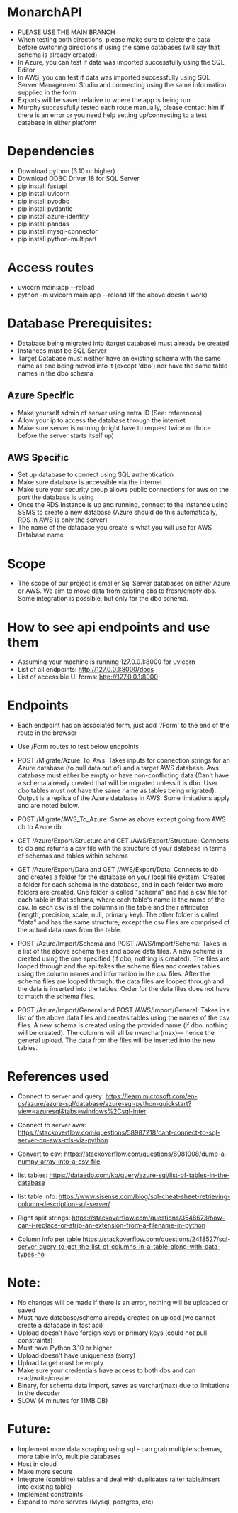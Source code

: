 # MonarchAPI

- PLEASE USE THE MAIN BRANCH
- When testing both directions, please make sure to delete the data before switching directions if using the same databases (will say that schema is already created)
- In Azure, you can test if data was imported successfully using the SQL Editor
- In AWS, you can test if data was imported successfully using SQL Server Management Studio and connecting using the same information supplied in the form
- Exports will be saved relative to where the app is being run
- Murphy successfully tested each route manually, please contact him if there is an error or you need help setting up/connecting to a test database in either platform

# Dependencies

- Download python (3.10 or higher)
- Download ODBC Driver 18 for SQL Server
- pip install fastapi
- pip install uvicorn
- pip install pyodbc
- pip install pydantic
- pip install azure-identity
- pip install pandas
- pip install mysql-connector
- pip install python-multipart

# Access routes

- uvicorn main:app --reload
- python -m uvicorn main:app --reload (If the above doesn't work)

# Database Prerequisites:

- Database being migrated into (target database) must already be created
- Instances must be SQL Server
- Target Database must neither have an existing schema with the same name as one being moved into it (except 'dbo') nor have the same table names in the dbo schema

## Azure Specific

- Make yourself admin of server using entra ID (See: references)
- Allow your ip to access the database through the internet
- Make sure server is running (might have to request twice or thrice before the server starts itself up)

## AWS Specific

- Set up database to connect using SQL authentication
- Make sure database is accessible via the internet
- Make sure your security group allows public connections for aws on the port the database is using
- Once the RDS Instance is up and running, connect to the instance using SSMS to create a new database (Azure should do this automatically, RDS in AWS is only the server)
- The name of the database you create is what you will use for AWS Database name

# Scope

- The scope of our project is smaller Sql Server databases on either Azure or AWS. We aim to move data from existing dbs to fresh/empty dbs. Some integration is possible, but only for the dbo schema.

# How to see api endpoints and use them

- Assuming your machine is running 127.0.0.1:8000 for uvicorn
- List of all endpoints: http://127.0.0.1:8000/docs
- List of accessible UI forms: http://127.0.0.1:8000

# Endpoints

- Each endpoint has an associated form, just add '/Form' to the end of the route in the browser
- Use /Form routes to test below endpoints

- POST /Migrate/Azure_To_Aws: Takes inputs for connection strings for an Azure database (to pull data out of) and a target AWS database. Aws database must either be empty or have non-conflicting data (Can't have a schema already created that will be migrated unless it is dbo. User dbo tables must not have the same name as tables being migrated). Output is a replica of the Azure database in AWS. Some limitations apply and are noted below.
- POST /Migrate/AWS_To_Azure: Same as above except going from AWS db to Azure db
- GET /Azure/Export/Structure and GET /AWS/Export/Structure: Connects to db and returns a csv file with the structure of your database in terms of schemas and tables within schema
- GET /Azure/Export/Data and GET /AWS/Export/Data: Connects to db and creates a folder for the database on your local file system. Creates a folder for each schema in the database, and in each folder two more folders are created. One folder is called "schema" and has a csv file for each table in that schema, where each table's name is the name of the csv. In each csv is all the columns in the table and their attributes (length, precision, scale, null, primary key). The other folder is called "data" and has the same structure, except the csv files are comprised of the actual data rows from the table.
- POST /Azure/Import/Schema and POST /AWS/Import/Schema: Takes in a list of the above schema files and above data files. A new schema is created using the one specified (if dbo, nothing is created). The files are looped through and the api takes the schema files and creates tables using the column names and information in the csv files. After the schema files are looped through, the data files are looped through and the data is inserted into the tables. Order for the data files does not have to match the schema files.
- POST /Azure/Import/General and POST /AWS/Import/General: Takes in a list of the above data files and creates tables using the names of the csv files. A new schema is created using the provided name (if dbo, nothing will be created). The columns will all be nvarchar(max)— hence the general upload. The data from the files will be inserted into the new tables.

# References used

- Connect to server and query: https://learn.microsoft.com/en-us/azure/azure-sql/database/azure-sql-python-quickstart?view=azuresql&tabs=windows%2Csql-inter
- Connect to server aws: https://stackoverflow.com/questions/58987218/cant-connect-to-sql-server-on-aws-rds-via-python

- Convert to csv: https://stackoverflow.com/questions/6081008/dump-a-numpy-array-into-a-csv-file
- list tables: https://dataedo.com/kb/query/azure-sql/list-of-tables-in-the-database
- list table info: https://www.sisense.com/blog/sql-cheat-sheet-retrieving-column-description-sql-server/
- Right split strings: https://stackoverflow.com/questions/3548673/how-can-i-replace-or-strip-an-extension-from-a-filename-in-python
- Column info per table https://stackoverflow.com/questions/2418527/sql-server-query-to-get-the-list-of-columns-in-a-table-along-with-data-types-no

# Note:

- No changes will be made if there is an error, nothing will be uploaded or saved
- Must have database/schema already created on upload (we cannot create a database in fast api)
- Upload doesn't have foreign keys or primary keys (could not pull constraints)
- Must have Python 3.10 or higher
- Upload doesn't have uniqueness (sorry)
- Upload target must be empty
- Make sure your credentials have access to both dbs and can read/write/create
- Binary, for schema data import, saves as varchar(max) due to limitations in the decoder
- SLOW (4 minutes for 11MB DB)

# Future:

- Implement more data scraping using sql - can grab multiple schemas, more table info, multiple databases
- Host in cloud
- Make more secure
- Integrate (combine) tables and deal with duplicates (alter table/insert into existing table)
- Implement constraints
- Expand to more servers (Mysql, postgres, etc)
